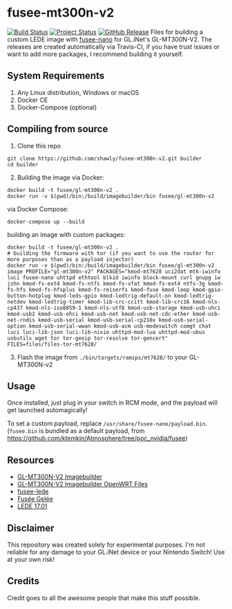 # fusee-mt300n-v2
[![Build Status](https://travis-ci.org/shawly/fusee-mt300n-v2.svg?branch=master)](https://travis-ci.org/shawly/fusee-mt300n-v2) [![Project Status](https://img.shields.io/badge/status-not_working-f39f37.svg)](https://github.com/shawly/fusee-mt300n-v2/releases) [![GitHub Release](https://img.shields.io/github/release/shawly/fusee-mt300n-v2.svg)](https://github.com/shawly/fusee-mt300n-v2/releases/latest)
Files for building a custom LEDE image with [fusee-nano](https://github.com/DavidBuchanan314/fusee-nano) for GL.iNet's GL-MT300N-V2. The releases are created automatically via Travis-CI, if you have trust issues or want to add more packages, I recommend building it yourself.

## System Requirements
1. Any Linux distribution, Windows or macOS
2. Docker CE
3. Docker-Compose (optional)

## Compiling from source
1. Clone this repo
````
git clone https://github.com/shawly/fusee-mt300n-v2.git builder
cd builder
````

2. Building the image
via Docker:
````
docker build -t fusee/gl-mt300n-v2 .
docker run -v $(pwd)/bin:/build/imagebuilder/bin fusee/gl-mt300n-v2
````
via Docker Compose:
````
docker-compose up --build
````
building an image with custom packages:
````
docker build -t fusee/gl-mt300n-v2 .
# building the firmware with tor (if you want to use the router for more purposes than as a payload injector)
docker run -v $(pwd)/bin:/build/imagebuilder/bin fusee/gl-mt300n-v2 image PROFILE="gl-mt300n-v2" PACKAGES="kmod-mt7628 uci2dat mtk-iwinfo luci fusee-nano uhttpd ethtool blkid iwinfo block-mount curl gnupg iw jshn kmod-fs-ext4 kmod-fs-ntfs kmod-fs-vfat kmod-fs-ext4 ntfs-3g kmod-fs-hfs kmod-fs-hfsplus kmod-fs-reiserfs kmod-fuse kmod-loop kmod-gpio-button-hotplug kmod-leds-gpio kmod-ledtrig-default-on kmod-ledtrig-netdev kmod-ledtrig-timer kmod-lib-crc-ccitt kmod-lib-crc16 kmod-nls-cp437 kmod-nls-iso8859-1 kmod-nls-utf8 kmod-usb-storage kmod-usb-uhci kmod-usb2 kmod-usb-ohci kmod-usb-net kmod-usb-net-cdc-ether kmod-usb-net-rndis kmod-usb-serial kmod-usb-serial-cp210x kmod-usb-serial-option kmod-usb-serial-wwan kmod-usb-acm usb-modeswitch comgt chat luci luci-lib-json luci-lib-nixio uhttpd-mod-lua uhttpd-mod-ubus usbutils wget tor tor-geoip tor-resolve tor-gencert" FILES=files/files-tor-mt7628/
````

3. Flash the image from `./bin/targets/ramips/mt7628/` to your GL-MT300N-v2

## Usage
Once installed, just plug in your switch in RCM mode, and the payload will get launched automagically!

To set a custom payload, replace `/usr/share/fusee-nano/payload.bin`. (`fusee.bin` is bundled as a default payload, from https://github.com/ktemkin/Atmosphere/tree/poc_nvidia/fusee)

## Resources
- [GL-MT300N-V2 Imagebuilder](https://github.com/gl-inet/imagebuilder-lede-ramips)
- [GL-MT300N-V2 Imagebuilder OpenWRT Files](https://github.com/gl-inet/openwrt-files.git)
- [fusee-lede](https://github.com/DavidBuchanan314/fusee-lede.git)
- [Fusée Gelée](http://memecpy.com/)
- [LEDE 17.01](https://git.openwrt.org/?p=openwrt/openwrt.git;a=shortlog;h=refs/heads/lede-17.01)

## Disclaimer
This repository was created solely for experimental purposes. I'm not reliable for any damage to your GL.iNet device or your Nintendo Switch! Use at your own risk!

## Credits
Credit goes to all the awesome people that make this stuff possible.
